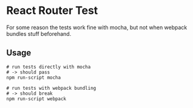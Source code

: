 # React Router Test

For some reason the tests work fine with mocha, but not when webpack bundles stuff beforehand.

## Usage

    # run tests directly with mocha
    # -> should pass
    npm run-script mocha
    
    # run tests with webpack bundling
    # -> should break
    npm run-script webpack
